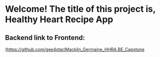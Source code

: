 # Welcome! The title of this project is, Healthy Heart Recipe App






## Backend link to Frontend: 
(https://github.com/gee4star/Macklin_Germaine_HHRA.BE_Capstone